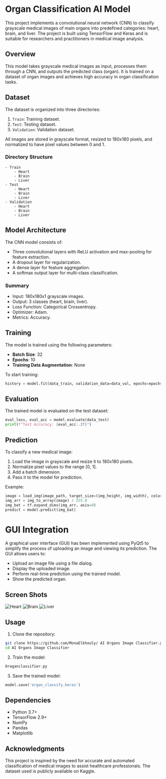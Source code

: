 # Organ Classification AI Model

This project implements a convolutional neural network (CNN) to classify grayscale medical images of main organs into predefined categories: heart, brain, and liver. The project is built using TensorFlow and Keras and is suitable for researchers and practitioners in medical image analysis.

## Overview
This model takes grayscale medical images as input, processes them through a CNN, and outputs the predicted class (organ). It is trained on a dataset of organ images and achieves high accuracy in organ classification tasks.

## Dataset
The dataset is organized into three directories:
1. `Train`: Training dataset.
2. `Test`: Testing dataset.
3. `Validation`: Validation dataset.

All images are stored in grayscale format, resized to 180x180 pixels, and normalized to have pixel values between 0 and 1.

### Directory Structure
```
- Train
    - Heart
    - Brain
    - Liver
- Test
    - Heart
    - Brain
    - Liver
- Validation
    - Heart
    - Brain
    - Liver
```

## Model Architecture
The CNN model consists of:
- Three convolutional layers with ReLU activation and max-pooling for feature extraction.
- A dropout layer for regularization.
- A dense layer for feature aggregation.
- A softmax output layer for multi-class classification.

### Summary
- Input: 180x180x1 grayscale images.
- Output: 3 classes (heart, brain, liver).
- Loss Function: Categorical Crossentropy.
- Optimizer: Adam.
- Metrics: Accuracy.

## Training
The model is trained using the following parameters:
- **Batch Size**: 32
- **Epochs**: 10
- **Training Data Augmentation**: None

To start training:
```python
history = model.fit(data_train, validation_data=data_val, epochs=epochs_size)
```

## Evaluation
The trained model is evaluated on the test dataset:
```python
eval_loss, eval_acc = model.evaluate(data_test)
print(f"Test Accuracy: {eval_acc:.2f}")
```

## Prediction
To classify a new medical image:
1. Load the image in grayscale and resize it to 180x180 pixels.
2. Normalize pixel values to the range [0, 1].
3. Add a batch dimension.
4. Pass it to the model for prediction.

Example:
```python
image = load_img(image_path, target_size=(img_height, img_width), color_mode='grayscale')
img_arr = img_to_array(image) / 255.0
img_bat = tf.expand_dims(img_arr, axis=0)
predict = model.predict(img_bat)
```
# GUI Integration

A graphical user interface (GUI) has been implemented using PyQt5 to simplify the process of uploading an image and viewing its prediction. The GUI allows users to:

- Upload an image file using a file dialog.
- Display the uploaded image.
- Perform real-time prediction using the trained model.
- Show the predicted organ.

## Screen Shots 
![Heart](Images/Heart.jpeg) ![Brain](Images/Brain.jpeg) ![Liver](Images/Liver.jpeg)

## Usage
1. Clone the repository:
```bash
git clone https://github.com/MonaElkhouly/ AI Organs Image Classifier.git
cd AI Organs Image Classifier
```
2. Train the model:
```python
Oraganclassifier.py
```
3. Save the trained model:
```python
model.save('organ_classify.keras')
```

## Dependencies
- Python 3.7+
- TensorFlow 2.9+
- NumPy
- Pandas
- Matplotlib


## Acknowledgments
This project is inspired by the need for accurate and automated classification of medical images to assist healthcare professionals. The dataset used is publicly available on Kaggle.

